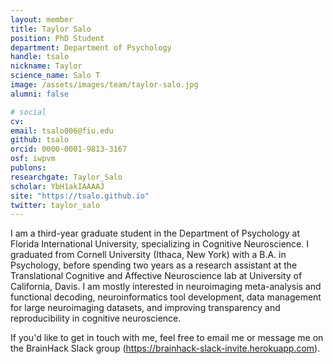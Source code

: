 ```yaml
---
layout: member
title: Taylor Salo
position: PhD Student
department: Department of Psychology
handle: tsalo
nickname: Taylor
science_name: Salo T
image: /assets/images/team/taylor-salo.jpg
alumni: false

# social
cv:
email: tsalo006@fiu.edu
github: tsalo
orcid: 0000-0001-9813-3167
osf: iwpvm
publons:
researchgate: Taylor_Salo
scholar: YbH1akIAAAAJ
site: "https://tsalo.github.io"
twitter: taylor_salo
---
```


I am a third-year graduate student in the Department of Psychology at Florida International University, specializing in Cognitive Neuroscience. I graduated from Cornell University (Ithaca, New York) with a B.A. in Psychology, before spending two years as a research assistant at the Translational Cognitive and Affective Neuroscience lab at University of California, Davis. I am mostly interested in neuroimaging meta-analysis and functional decoding, neuroinformatics tool development, data management for large neuroimaging datasets, and improving transparency and reproducibility in cognitive neuroscience.

If you'd like to get in touch with me, feel free to email me or message me on the BrainHack Slack group (https://brainhack-slack-invite.herokuapp.com).
